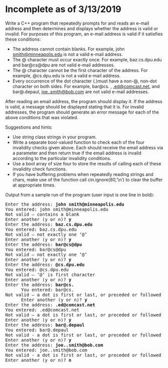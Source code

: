 Incomplete as of 3/13/2019
===

Write a C++ program that repeatedly prompts for and reads an e-mail address and then determines and displays whether the address is valid or invalid. For purposes of this program, an e-mail address is valid if it satisfies these conditions:

- The address cannot contain blanks. For example, john smith@minneapolis.edu is not a valid e-mail address.
- The @ character must occur exactly once. For example, baz.cs.dpu.edu and bar@cs@dpu are not valid e-mail addresses.
- The @ character cannot be the first character of the address. For example, @cs.dpu.edu is not a valid e-mail address.
- Every occurrence of the dot character (.)must have a non-@, non-dot character on both sides. For example, bar@cs. , .ed@comcast.net, and bar@.depaul, joe..smith@bob.com are not valid e-mail addresses.

After reading an email address, the program should display it. If the address is valid, a message should be displayed stating that it is. For invalid addresses, the program should generate an error message for each of the above conditions that was violated. 
 
Suggestions and hints:

- Use string class strings in your program. 
- Write a separate bool-valued function to check each of the four invalidity checks given above. Each should receive the email address via a parameter and then return true if the email address is invalid according to the particular invalidity conditions. 
- Use a bool array of size four to store the results of calling each of these invalidity check functions.
- If you have buffering problems when repeatedly reading strings and chars, make use of the function call cin.ignore(80,’\n’) to clear the buffer at appropriate times.

Output from a sample run of the program (user input is one line in bold):

<pre>Enter the address: <b>john smith@minneapolis.edu</b>
You entered: john smith@minneapolis.edu  
Not valid – contains a blank
Enter another (y or n)? <b>y</b>
Enter the address: <b>baz.cs.dpu.edu</b>
You entered: baz.cs.dpu.edu
Not valid – not exactly one ‘@’
Enter another (y or n)? <b>y</b>
Enter the address: <b>bar@cs@dpu</b>
You entered: bar@cs@dpu
Not valid – not exactly one ‘@’
Enter another (y or n)? <b>y</b>
Enter the address: <b>@cs.dpu.edu</b>
You entered: @cs.dpu.edu
Not valid – ‘@’ is first character
Enter another (y or n)? <b>y</b>
Enter the address: <b>bar@cs.</b>
      You entered: bar@cs.
Not valid – a dot is first or last, or preceded or followed by @ or .
      Enter another (y or n)? <b>y</b>
Enter the address: <b>.ed@comcast.net</b>
You entered: .ed@comcast.net
Not valid – a dot is first or last, or preceded or followed by @ or .
Enter another (y or n)? <b>y</b>
Enter the address: <b>bar@.depaul</b>
You entered: bar@.depaul
Not valid - a dot is first or last, or preceded or followed by @ or .
Enter another (y or n)? <b>y</b>
Enter the address: <b>joe..smith@bob.com</b>
You entered: joe..smith@bob.com
Not valid - a dot is first or last, or preceded or followed by @ or .
Enter another (y or n)? <b>n</b></pre>
